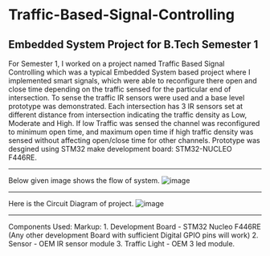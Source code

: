 # Traffic-Based-Signal-Controlling
## Embedded System Project for B.Tech Semester 1 
For Semester 1, I worked on a project named Traffic Based Signal Controlling which was a typical Embedded System based project where I implemented smart signals, 
which were able to reconfigure there open and close time depending on the traffic sensed for the particular end of intersection.
To sense the traffic IR sensors were used and a base level prototype was demonstrated.
Each intersection has 3 IR sensors set at different distance from intersection indicating the traffic density as Low, Moderate and High.
If low Traffic was sensed the channel was reconfigured to minimum open time, and maximum open time if high traffic density was sensed 
without affecting open/close time for other channels. 
Prototype was desgined using STM32 make development board: STM32-NUCLEO F446RE. 
- - - -
Below given image shows the flow of system.
![image](https://user-images.githubusercontent.com/81175552/167254011-c4058d38-508a-4bcf-9dd3-26b663c28e27.png)
- - - -
Here is the Circuit Diagram of project.
![image](https://user-images.githubusercontent.com/81175552/167254057-87c90cda-78e9-47f0-b9c6-60556eedf69c.png)
- - - -
Components Used:
Markup: 1. Development Board - STM32 Nucleo F446RE (Any other development Board with sufficient Digital GPIO pins will work)
2. Sensor - OEM IR sensor module
3. Traffic Light - OEM 3 led module.
